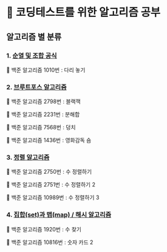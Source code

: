 #  🎯 코딩테스트를 위한 알고리즘 공부

## 알고리즘 별 분류

### 1. [순열 및 조합 공식](https://gyurisinzorba.tistory.com/29?category=1032438)

📌 백준 알고리즘 1010번 : 다리 놓기



### 2. [브루트포스 알고리즘](https://gyurisinzorba.tistory.com/38?category=1032438)

📌 백준 알고리즘 2798번 : 블랙잭

📌 백준 알고리즘 2231번 : 분해합

📌 백준 알고리즘 7568번 : 덩치

📌 백준 알고리즘 1436번 : 영화감독 숌



### 3. [정렬 알고리즘](https://gyurisinzorba.tistory.com/45?category=1032438)

📌 백준 알고리즘 2750번 : 수 정렬하기

📌 백준 알고리즘 2751번 : 수 정렬하기 2

📌 백준 알고리즘 10989번 : 수 정렬하기 3



### 4. [집합(set)과 맵(map) / 해시 알고리즘](https://gyurisinzorba.tistory.com/50?category=1032438)

📌 백준 알고리즘 1920번 : 수 찾기

📌 백준 알고리즘 10816번 : 숫자 카드 2
